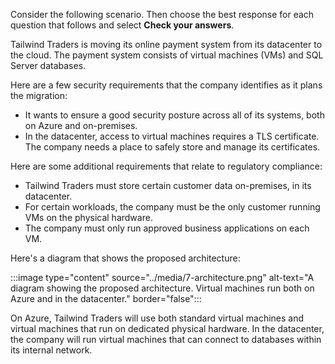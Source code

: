 Consider the following scenario. Then choose the best response for each question that follows and select **Check your answers**.

Tailwind Traders is moving its online payment system from its datacenter to the cloud. The payment system consists of virtual machines (VMs) and SQL Server databases.

Here are a few security requirements that the company identifies as it plans the migration:

* It wants to ensure a good security posture across all of its systems, both on Azure and on-premises.
* In the datacenter, access to virtual machines requires a TLS certificate. The company needs a place to safely store and manage its certificates.

Here are some additional requirements that relate to regulatory compliance:

* Tailwind Traders must store certain customer data on-premises, in its datacenter.
* For certain workloads, the company must be the only customer running VMs on the physical hardware.
* The company must only run approved business applications on each VM.

Here's a diagram that shows the proposed architecture:

:::image type="content" source="../media/7-architecture.png" alt-text="A diagram showing the proposed architecture. Virtual machines run both on Azure and in the datacenter." border="false":::

On Azure, Tailwind Traders will use both standard virtual machines and virtual machines that run on dedicated physical hardware. In the datacenter, the company will run virtual machines that can connect to databases within its internal network.
